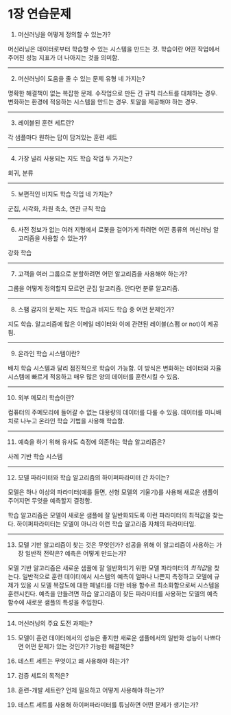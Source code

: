 # 1장 연습문제

1. 머신러닝을 어떻게 정의할 수 있는가?

머신러닝은 데이터로부터 학습할 수 있는 시스템을 만드는 것.
학습이란 어떤 작업에서 주어진 성능 지표가 더 나아지는 것을 의미함.

--------------

2. 머신러닝이 도움을 줄 수 있는 문제 유형 네 가지는?

명확한 해결책이 없는 복잡한 문제.
수작업으로 만든 긴 규칙 리스트를 대체하는 경우.
변화하는 환경에 적응하는 시스템을 만드는 경우.
토알을 제공해야 하는 경우.

------

3. 레이블된 훈련 세트란?

각 샘플마다 원하는 답이 담겨있는 훈련 세트

------

4. 가장 널리 사용되는 지도 학습 작업 두 가지는?

회귀, 분류

------

5. 보편적인 비지도 학습 작업 네 가지는?

군집, 시각화, 차원 축소, 연관 규칙 학습

------

6. 사전 정보가 없는 여러 지형에서 로봇을 걸어가게 하려면 어떤 종류의 머신러닝 알고리즘을 사용할 수 있는가?

강화 학습

------

7. 고객을 여러 그룹으로 분할하려면 어떤 알고리즘을 사용해야 하는가?

그룹을 어떻게 정의할지 모르면 군집 알고리즘.
안다면 분류 알고리즘.

------

8. 스팸 감지의 문제는 지도 학습과 비지도 학습 중 어떤 문제인가?

지도 학습. 알고리즘에 많은 이메일 데이터와 이에 관련된 레이블(스팸 or not)이 제공됨.

------

9. 온라인 학습 시스템이란?

배치 학습 시스템과 달리 점진적으로 학습이 가능함. 이 방식은 변화하는 데이터와 자율 시스템에 빠르게 적응하고 매우 많은 양의 데이터를 훈련시킬 수 있음.

------

10. 외부 메모리 학습이란?

컴퓨터의 주메모리에 들어갈 수 없는 대용량의 데이터를 다룰 수 있음. 데이터를 미니배치로 나누고 온라인 학습 기법을 사용해 학습함.

------

11. 예측을 하기 위해 유사도 측정에 의존하는 학습 알고리즘은?

사례 기반 학습 시스템

------

12. 모델 파라미터와 학습 알고리즘의 하이퍼파라미터 간 차이는?

모델은 하나 이상의 파라미터(예를 들면, 선형 모델의 기울기)를 사용해 새로운 샘플이 주어지면
무엇을 예측할지 결정함.

학습 알고리즘은 모델이 새로운 샘플에 잘 일반화되도록 이런 파라미터의 최적값을 찾는다. 하이퍼파라미터는 모델이 아니라 이런 학습 알고리즘 자체의 파라미터임.

------

13. 모델 기반 알고리즘이 찾는 것은 무엇인가? 성공을 위해 이 알고리즘이 사용하는 가장 일반적 전략은? 예측은 어떻게 만드는가?

모델 기반 알고리즘은 새로운 샘플에 잘 일반화되기 위한 모델 파라미터의 *최적값*을 찾는다.
일반적으로 훈련 데이터에서 시스템의 예측이 얼마나 나쁜지 측정하고 모델에 규제가 있을 시 모델 복잡도에 대한 페널티를 더한 비용 함수르 최소화함으로써 시스템을 훈련시킨다.
예측을 만들려면 하습 알고리즘이 찾든 파라미터를 사용하는 모델의 예측 함수에 새로운 샘플의 특성을 주입한다.

------

14. 머신러닝의 주요 도전 과제는?

15. 모델이 훈련 데이터에서의 성능은 좋지만 새로운 샘플에서의 일반화 성능이 나쁘다면 어떤 문제가 있는 것인가? 가능한 해결책은?

16. 테스트 세트는 무엇이고 왜 사용해야 하는가?

17. 검증 세트의 목적은?

18. 훈련-개발 세트란? 언제 필요하고 어떻게 사용해야 하는가?

19. 테스트 세트를 사용해 하이퍼파라미터를 튜닝하면 어떤 문제가 생기는가?
